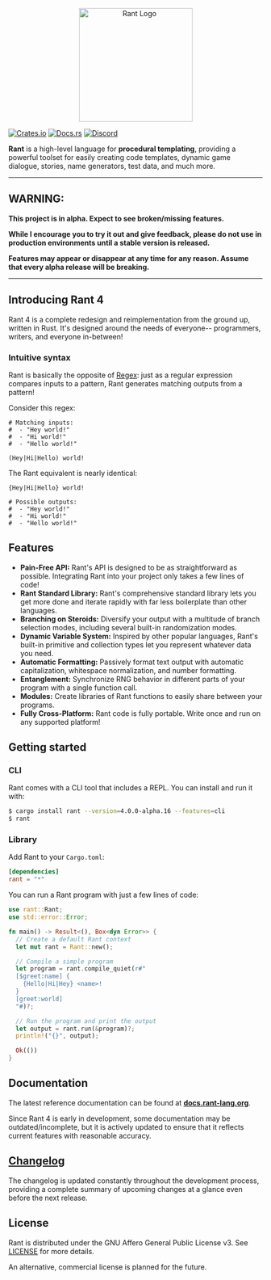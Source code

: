 <p align="center">
<img src="https://i.imgur.com/5IV9vwx.png" alt="Rant Logo" height="225px" width="225px"></img>
</p>

[![Crates.io](https://img.shields.io/crates/v/rant)](https://crates.io/crates/rant)
[![Docs.rs](https://docs.rs/rant/badge.svg)](https://docs.rs/rant)
[![Discord](https://img.shields.io/discord/332251452334669834?color=6C8BD5&label=discord&logo=discord&logoColor=%23fff)](https://discord.gg/5n7bnAD)



**Rant** is a high-level language for **procedural templating**, providing a powerful toolset for easily creating code templates, dynamic game dialogue, stories, name generators, test data, and much more.

***

## WARNING:

**This project is in alpha. Expect to see broken/missing features.**

**While I encourage you to try it out and give feedback, please do not use in production environments until a stable version is released.**

**Features may appear or disappear at any time for any reason. Assume that every alpha release will be breaking.**

***

## Introducing Rant 4

Rant 4 is a complete redesign and reimplementation from the ground up, written in Rust. 
It's designed around the needs of everyone-- programmers, writers, and everyone in-between!

### Intuitive syntax

Rant is basically the opposite of [Regex](https://en.wikipedia.org/wiki/Regular_expression): 
just as a regular expression compares inputs to a pattern, Rant generates matching outputs from a pattern!

Consider this regex:

```regex
# Matching inputs:
#  - "Hey world!"
#  - "Hi world!"
#  - "Hello world!"

(Hey|Hi|Hello) world!
```

The Rant equivalent is nearly identical:

```rant
{Hey|Hi|Hello} world!

# Possible outputs:
#  - "Hey world!"
#  - "Hi world!"
#  - "Hello world!"
```

## Features

* **Pain-Free API:** Rant's API is designed to be as straightforward as possible. Integrating Rant into your project only takes a few lines of code!
* **Rant Standard Library:** Rant's comprehensive standard library lets you get more done and iterate rapidly with far less boilerplate than other languages.
* **Branching on Steroids:** Diversify your output with a multitude of branch selection modes, including several built-in randomization modes.
* **Dynamic Variable System:** Inspired by other popular languages, Rant's built-in primitive and collection types let you represent whatever data you need.
* **Automatic Formatting:** Passively format text output with automatic capitalization, whitespace normalization, and number formatting.
* **Entanglement:** Synchronize RNG behavior in different parts of your program with a single function call.
* **Modules:** Create libraries of Rant functions to easily share between your programs.
* **Fully Cross-Platform:** Rant code is fully portable. Write once and run on any supported platform!

## Getting started

### CLI

Rant comes with a CLI tool that includes a REPL. You can install and run it with:

```sh
$ cargo install rant --version=4.0.0-alpha.16 --features=cli
$ rant
```

### Library

Add Rant to your `Cargo.toml`:

```toml
[dependencies]
rant = "*"
```

You can run a Rant program with just a few lines of code:

```rust
use rant::Rant;
use std::error::Error;

fn main() -> Result<(), Box<dyn Error>> {
  // Create a default Rant context
  let mut rant = Rant::new();

  // Compile a simple program
  let program = rant.compile_quiet(r#"
  [$greet:name] {
    {Hello|Hi|Hey} <name>!
  }
  [greet:world]
  "#)?;

  // Run the program and print the output
  let output = rant.run(&program)?;
  println!("{}", output);

  Ok(())
}
```

## Documentation

The latest reference documentation can be found at **[docs.rant-lang.org](https://docs.rant-lang.org)**.

Since Rant 4 is early in development, some documentation may be outdated/incomplete, but it is actively updated to ensure that it reflects current features with reasonable accuracy.

## [Changelog](https://github.com/rant-lang/rant/blob/master/CHANGELOG.md)

The changelog is updated constantly throughout the development process, providing a complete summary of upcoming changes at a glance even before the next release.

## License

Rant is distributed under the GNU Affero General Public License v3. See [LICENSE](./LICENSE) for more details.

An alternative, commercial license is planned for the future.
